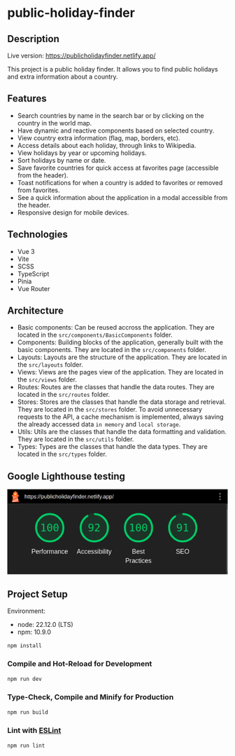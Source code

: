 # public-holiday-finder

## Description

Live version: https://publicholidayfinder.netlify.app/

This project is a public holiday finder. It allows you to find public holidays and extra information about a country.

## Features

- Search countries by name in the search bar or by clicking on the country in the world map.
- Have dynamic and reactive components based on selected country.
- View country extra information (flag, map, borders, etc).
- Access details about each holiday, through links to Wikipedia.
- View holidays by year or upcoming holidays.
- Sort holidays by name or date.
- Save favorite countries for quick access at favorites page (accessible from the header).
- Toast notifications for when a country is added to favorites or removed from favorites.
- See a quick information about the application in a modal accessible from the header.
- Responsive design for mobile devices.

## Technologies

- Vue 3
- Vite
- SCSS
- TypeScript
- Pinia
- Vue Router

## Architecture

- Basic components: Can be reused accross the application. They are located in the `src/components/BasicComponents` folder.
- Components: Building blocks of the application, generally built with the basic components. They are located in the `src/components` folder.
- Layouts: Layouts are the structure of the application. They are located in the `src/layouts` folder.
- Views: Views are the pages view of the application. They are located in the `src/views` folder.
- Routes: Routes are the classes that handle the data routes. They are located in the `src/routes` folder.
- Stores: Stores are the classes that handle the data storage and retrieval. They are located in the `src/stores` folder. To avoid unnecessary requests to the API, a cache mechanism is implemented, always saving the already accessed data `in memory` and `local storage`.
- Utils: Utils are the classes that handle the data formatting and validation. They are located in the `src/utils` folder.
- Types: Types are the classes that handle the data types. They are located in the `src/types` folder.

## Google Lighthouse testing

![Google Lighthouse testing](./docs/lighthouse.png)

## Project Setup

Environment:

- node: 22.12.0 (LTS)
- npm: 10.9.0

```sh
npm install
```

### Compile and Hot-Reload for Development

```sh
npm run dev
```

### Type-Check, Compile and Minify for Production

```sh
npm run build
```

### Lint with [ESLint](https://eslint.org/)

```sh
npm run lint
```
